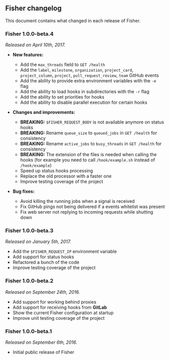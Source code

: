 ## Fisher changelog

This document contains what changed in each release of Fisher.

### Fisher 1.0.0-beta.4

*Released on April 10th, 2017.*

* **New features:**

   * Add the `max_threads` field to `GET /health`
   * Add the `label`, `milestone`, `organization`, `project_card`,
    `project_column`, `project`, `pull_request_review`, `team` GitHub events
   * Add the ability to provide extra environment variables with the `-e` flag
   * Add the ability to load hooks in subdirectories with the `-r` flag
   * Add the ability to set priorities for hooks
   * Add the ability to disable parallel execution for certain hooks

* **Changes and improvements:**

   * **BREAKING:** `$FISHER_REQUEST_BODY` is not available anymore on status
     hooks
   * **BREAKING:** Rename `queue_size` to `queued_jobs` in `GET /health` for
     consistency
   * **BREAKING:** Rename `active_jobs` to `busy_threads` in `GET /health` for
     consistency
   * **BREAKING:** The extension of the files is needed when calling the hooks
     (for example you need to call `/hook/example.sh` instead of `/hook/example`)
   * Speed up status hooks processing
   * Replace the old processor with a faster one
   * Improve testing coverage of the project

* **Bug fixes:**

   * Avoid killing the running jobs when a signal is received
   * Fix GitHub pings not being delivered if a events whitelist was present
   * Fix web server not replying to incoming requests while shutting down

### Fisher 1.0.0-beta.3

*Released on January 5th, 2017.*

* Add the `$FISHER_REQUEST_IP` environment variable
* Add support for status hooks
* Refactored a bunch of the code
* Improve testing coverage of the project

### Fisher 1.0.0-beta.2

*Released on September 24th, 2016.*

* Add support for working behind proxies
* Add support for receiving hooks from **GitLab**
* Show the current Fisher configuration at startup
* Improve unit testing coverage of the project

### Fisher 1.0.0-beta.1

*Released on September 6th, 2016.*

* Initial public release of Fisher
